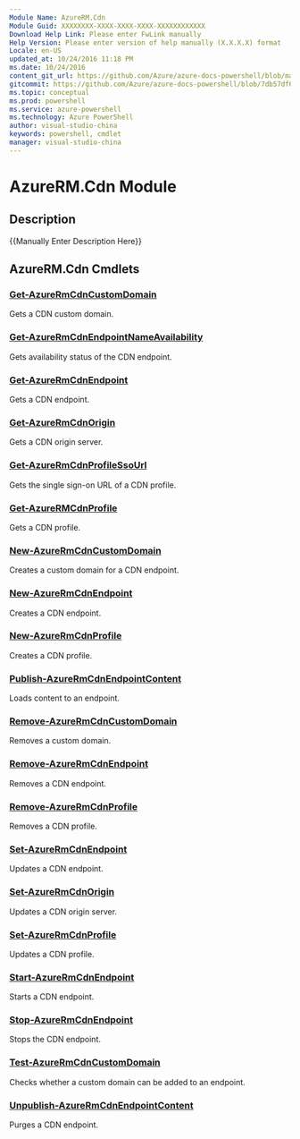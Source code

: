 ```yaml
---
Module Name: AzureRM.Cdn
Module Guid: XXXXXXXX-XXXX-XXXX-XXXX-XXXXXXXXXXXX
Download Help Link: Please enter FwLink manually
Help Version: Please enter version of help manually (X.X.X.X) format
Locale: en-US
updated_at: 10/24/2016 11:18 PM
ms.date: 10/24/2016
content_git_url: https://github.com/Azure/azure-docs-powershell/blob/master/azureps-cmdlets-docs/ResourceManager/AzureRM.Cdn/v2.2.0/AzureRM.Cdn.md
gitcommit: https://github.com/Azure/azure-docs-powershell/blob/7db57df6b5e709a7c001e6de362a1240d7583ae8/azureps-cmdlets-docs/ResourceManager/AzureRM.Cdn/v2.2.0/AzureRM.Cdn.md
ms.topic: conceptual
ms.prod: powershell
ms.service: azure-powershell
ms.technology: Azure PowerShell
author: visual-studio-china
keywords: powershell, cmdlet
manager: visual-studio-china
---
```


# AzureRM.Cdn Module
## Description
{{Manually Enter Description Here}}

## AzureRM.Cdn Cmdlets
### [Get-AzureRmCdnCustomDomain](.\Get-AzureRmCdnCustomDomain.md)
Gets a CDN custom domain.


### [Get-AzureRmCdnEndpointNameAvailability](.\Get-AzureRmCdnEndpointNameAvailability.md)
Gets availability status of the CDN endpoint.


### [Get-AzureRmCdnEndpoint](.\Get-AzureRmCdnEndpoint.md)
Gets a CDN endpoint.


### [Get-AzureRmCdnOrigin](.\Get-AzureRmCdnOrigin.md)
Gets a CDN origin server.


### [Get-AzureRmCdnProfileSsoUrl](.\Get-AzureRmCdnProfileSsoUrl.md)
Gets the single sign-on URL of a CDN profile.


### [Get-AzureRMCdnProfile](.\Get-AzureRMCdnProfile.md)
Gets a CDN profile.


### [New-AzureRmCdnCustomDomain](.\New-AzureRmCdnCustomDomain.md)
Creates a custom domain for a CDN endpoint.


### [New-AzureRmCdnEndpoint](.\New-AzureRmCdnEndpoint.md)
Creates a CDN endpoint.


### [New-AzureRmCdnProfile](.\New-AzureRmCdnProfile.md)
Creates a CDN profile.


### [Publish-AzureRmCdnEndpointContent](.\Publish-AzureRmCdnEndpointContent.md)
Loads content to an endpoint.


### [Remove-AzureRmCdnCustomDomain](.\Remove-AzureRmCdnCustomDomain.md)
Removes a custom domain.


### [Remove-AzureRmCdnEndpoint](.\Remove-AzureRmCdnEndpoint.md)
Removes a CDN endpoint.


### [Remove-AzureRmCdnProfile](.\Remove-AzureRmCdnProfile.md)
Removes a CDN profile.


### [Set-AzureRmCdnEndpoint](.\Set-AzureRmCdnEndpoint.md)
Updates a CDN endpoint.


### [Set-AzureRmCdnOrigin](.\Set-AzureRmCdnOrigin.md)
Updates a CDN origin server.


### [Set-AzureRmCdnProfile](.\Set-AzureRmCdnProfile.md)
Updates a CDN profile.


### [Start-AzureRmCdnEndpoint](.\Start-AzureRmCdnEndpoint.md)
Starts a CDN endpoint.


### [Stop-AzureRmCdnEndpoint](.\Stop-AzureRmCdnEndpoint.md)
Stops the CDN endpoint.


### [Test-AzureRmCdnCustomDomain](.\Test-AzureRmCdnCustomDomain.md)
Checks whether a custom domain can be added to an endpoint.


### [Unpublish-AzureRmCdnEndpointContent](.\Unpublish-AzureRmCdnEndpointContent.md)
Purges a CDN endpoint.



